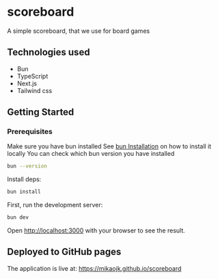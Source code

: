 # scoreboard
A simple scoreboard, that we use for board games

## Technologies used
* Bun
* TypeScript
* Next.js
* Tailwind css

## Getting Started
### Prerequisites
Make sure you have bun installed
See [bun Installation](https://bun.sh/docs/installation) on how to install it locally
You can check which bun version you have installed
```bash
bun --version
```

Install deps:
```bash
bun install
```

First, run the development server:

```bash
bun dev
```

Open [http://localhost:3000](http://localhost:3000) with your browser to see the result.

## Deployed to GitHub pages
The application is live at: https://mikaojk.github.io/scoreboard
